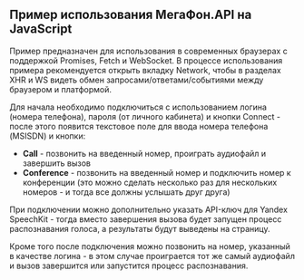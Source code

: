 Пример использования МегаФон.API на JavaScript
----------------------------------------------

Пример предназначен для использования в современных браузерах с поддержкой Promises, Fetch и WebSocket. В процессе использования примера рекомендуется открыть вкладку Network, чтобы в разделах XHR и WS видеть обмен запросами/ответами/событиями между браузером и платформой.

Для начала необходимо подключиться с использованием логина (номера телефона), пароля (от личного кабинета) и кнопки Connect - после этого появится текстовое поле для ввода номера телефона (MSISDN) и кнопки:

* **Call** - позвонить на введенный номер, проиграть аудиофайл и завершить вызов
* **Conference** - позвонить на введенный номер и подключить номер к конференции (это можно сделать несколько раз для нескольких номеров - и тогда все должны услышать друг друга)

При подключении можно дополнительно указать API-ключ для Yandex SpeechKit - тогда вместо завершения вызова будет запущен процесс распознавания голоса, а результаты будут выведены на страницу.

Кроме того после подключения можно позвонить на номер, указанный в качестве логина - в этом случае проиграется тот же самый аудиофайл и вызов завершится или запустится процесс распознавания.

